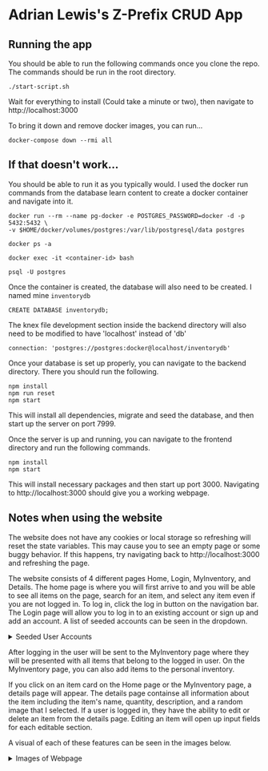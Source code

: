# Adrian Lewis's Z-Prefix CRUD App

## Running the app
You should be able to run the following commands once you clone the repo. The commands should be run in the root directory.

`./start-script.sh`

Wait for everything to install (Could take a minute or two), then navigate to http://localhost:3000

To bring it down and remove docker images, you can run...

`docker-compose down --rmi all`

## If that doesn't work...
You should be able to run it as you typically would. I used the docker run commands from the database learn content to create a docker container and navigate into it.

```
docker run --rm --name pg-docker -e POSTGRES_PASSWORD=docker -d -p 5432:5432 \
-v $HOME/docker/volumes/postgres:/var/lib/postgresql/data postgres

docker ps -a

docker exec -it <container-id> bash

psql -U postgres
```

Once the container is created, the database will also need to be created. I named mine `inventorydb`

`CREATE DATABASE inventorydb;`

The knex file development section inside the backend directory will also need to be modified to have 'localhost' instead of 'db'

`connection: 'postgres://postgres:docker@localhost/inventorydb'`

Once your database is set up properly, you can navigate to the backend directory. There you should run the following.

```
npm install
npm run reset
npm start
```

This will install all dependencies, migrate and seed the database, and then start up the server on port 7999.

Once the server is up and running, you can navigate to the frontend directory and run the following commands.

```
npm install
npm start
```

This will install necessary packages and then start up port 3000. Navigating to http://localhost:3000 should give you a working webpage.

## Notes when using the website
The website does not have any cookies or local storage so refreshing will reset the state variables. This may cause you to see an empty page or some buggy behavior. If this happens, try navigating back to http://localhost:3000 and refreshing the page.

The website consists of 4 different pages Home, Login, MyInventory, and Details. The home page is where you will first arrive to and you will be able to see all items on the page, search for an item, and select any item even if you are not logged in. To log in, click the log in button on the navigation bar. The Login page will allow you to log in to an existing account or sign up and add an account. A list of seeded accounts can be seen in the dropdown.

<details>
<summary>Seeded User Accounts</summary>
  <br>
  Adrian Lewis 
  <br>
  username: 'abc', password: '123'
  <br>
  <br>
  Joe Shmoe (can't log in)
  <br>
  username: null, password: null
  <br>
  <br>
  Slim Shady 
  <br>
  username: 'def', password: '123'
  <br>
  <br>
  Lady Emilia Von Eldritch the 17th
  <br>
  username: 'ghi', password: '123'},
  <br>
  <br>
  Random Person 
  <br>
  username: 'jkl', password: '123'
</details>

After logging in the user will be sent to the MyInventory page where they will be presented with all items that belong to the logged in user. On the MyInventory page, you can also add items to the personal inventory. 

If you click on an item card on the Home page or the MyInventory page, a details page will appear. The details page containse all information about the item including the item's name, quantity, description, and a random image that I selected. If a user is logged in, they have the ability to edit or delete an item from the details page. Editing an item will open up input fields for each editable section.

A visual of each of these features can be seen in the images below.

<details>
<summary>Images of Webpage</summary>
<br>
  Home Page:

  ![home_page](https://user-images.githubusercontent.com/97071804/230524039-8a74c6c0-2647-429e-894d-d1c9bc44c3bf.png)

  Login Page:
  ![login_page_login](https://user-images.githubusercontent.com/97071804/230523646-236aaff7-d771-4ea3-9084-e04d512572ad.png)
  ![login_page_signup](https://user-images.githubusercontent.com/97071804/230523655-d194b888-e36e-4811-981b-b9c60f591921.png)
  
  MyInventory Page:
  ![myinventory_page](https://user-images.githubusercontent.com/97071804/230523713-315c58b4-08d0-41fd-ae61-643343b89a8f.png)
  ![myinventory_page_add](https://user-images.githubusercontent.com/97071804/230523718-78c83af9-11f2-4979-a0cf-e518b7f8be3b.png)
  
  Details Page:
  ![details_page](https://user-images.githubusercontent.com/97071804/230523745-8d7f5b8f-ac54-47c5-848e-149d98c86898.png)
  ![details_page_edit](https://user-images.githubusercontent.com/97071804/230523757-1a790ed9-ea79-4ebf-9fb7-e5081f383950.png)
</details>
  
  

